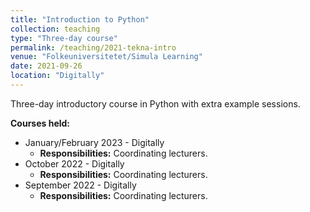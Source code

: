 ```yaml
---
title: "Introduction to Python"
collection: teaching
type: "Three-day course"
permalink: /teaching/2021-tekna-intro
venue: "Folkeuniversitetet/Simula Learning"
date: 2021-09-26
location: "Digitally"
---
```


Three-day introductory course in Python with extra example sessions.

**Courses held:**

 - January/February 2023 - Digitally
   - **Responsibilities:** Coordinating lecturers.
 - October 2022 - Digitally
   - **Responsibilities:** Coordinating lecturers.
 - September 2022 - Digitally
   - **Responsibilities:** Coordinating lecturers.
